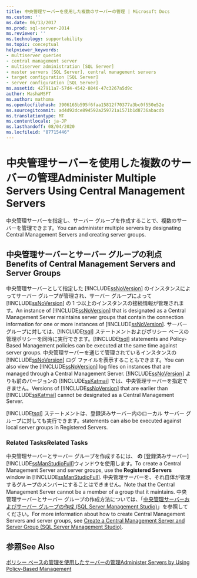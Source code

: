 ```yaml
---
title: 中央管理サーバーを使用した複数のサーバーの管理 | Microsoft Docs
ms.custom: ''
ms.date: 06/13/2017
ms.prod: sql-server-2014
ms.reviewer: ''
ms.technology: supportability
ms.topic: conceptual
helpviewer_keywords:
- multiserver queries
- central management server
- multiserver administration [SQL Server]
- master servers [SQL Server], central management servers
- target configuration [SQL Server]
- server configuration [SQL Server]
ms.assetid: 427911a7-57d4-4542-8846-47c3267a5d9c
author: MashaMSFT
ms.author: mathoma
ms.openlocfilehash: 3906165b595f6faa15812f70377a3bc0f550e52e
ms.sourcegitcommit: ad4d92dce894592a259721a1571b1d8736abacdb
ms.translationtype: MT
ms.contentlocale: ja-JP
ms.lasthandoff: 08/04/2020
ms.locfileid: "87715446"
---
```

# <a name="administer-multiple-servers-using-central-management-servers"></a><span data-ttu-id="fd992-102">中央管理サーバーを使用した複数のサーバーの管理</span><span class="sxs-lookup"><span data-stu-id="fd992-102">Administer Multiple Servers Using Central Management Servers</span></span>
  <span data-ttu-id="fd992-103">中央管理サーバーを指定し、サーバー グループを作成することで、複数のサーバーを管理できます。</span><span class="sxs-lookup"><span data-stu-id="fd992-103">You can administer multiple servers by designating Central Management Servers and creating server groups.</span></span>  
  
## <a name="benefits-of-central-management-servers-and-server-groups"></a><span data-ttu-id="fd992-104">中央管理サーバーとサーバー グループの利点</span><span class="sxs-lookup"><span data-stu-id="fd992-104">Benefits of Central Management Servers and Server Groups</span></span>  
 <span data-ttu-id="fd992-105">中央管理サーバーとして指定した [!INCLUDE[ssNoVersion](../includes/ssnoversion-md.md)] のインスタンスによってサーバー グループが管理され、サーバー グループによって [!INCLUDE[ssNoVersion](../includes/ssnoversion-md.md)] の 1 つ以上のインスタンスの接続情報が管理されます。</span><span class="sxs-lookup"><span data-stu-id="fd992-105">An instance of [!INCLUDE[ssNoVersion](../includes/ssnoversion-md.md)] that is designated as a Central Management Server maintains server groups that contain the connection information for one or more instances of [!INCLUDE[ssNoVersion](../includes/ssnoversion-md.md)].</span></span> <span data-ttu-id="fd992-106">サーバー グループに対しては、[!INCLUDE[tsql](../includes/tsql-md.md)] ステートメントおよびポリシー ベースの管理ポリシーを同時に実行できます。</span><span class="sxs-lookup"><span data-stu-id="fd992-106">[!INCLUDE[tsql](../includes/tsql-md.md)] statements and Policy-Based Management policies can be executed at the same time against server groups.</span></span> <span data-ttu-id="fd992-107">中央管理サーバーを通じて管理されているインスタンスの [!INCLUDE[ssNoVersion](../includes/ssnoversion-md.md)] ログ ファイルを表示することもできます。</span><span class="sxs-lookup"><span data-stu-id="fd992-107">You can also view the [!INCLUDE[ssNoVersion](../includes/ssnoversion-md.md)] log files on instances that are managed through a Central Management Server.</span></span> <span data-ttu-id="fd992-108">[!INCLUDE[ssNoVersion](../includes/ssnoversion-md.md)] よりも前のバージョンの [!INCLUDE[ssKatmai](../includes/sskatmai-md.md)] では、中央管理サーバーを指定できません。</span><span class="sxs-lookup"><span data-stu-id="fd992-108">Versions of [!INCLUDE[ssNoVersion](../includes/ssnoversion-md.md)] that are earlier than [!INCLUDE[ssKatmai](../includes/sskatmai-md.md)] cannot be designated as a Central Management Server.</span></span>  
  
 [!INCLUDE[tsql](../includes/tsql-md.md)] <span data-ttu-id="fd992-109">ステートメントは、登録済みサーバー内のローカル サーバー グループに対しても実行できます。</span><span class="sxs-lookup"><span data-stu-id="fd992-109">statements can also be executed against local server groups in Registered Servers.</span></span>  
  
### <a name="related-tasks"></a><span data-ttu-id="fd992-110">Related Tasks</span><span class="sxs-lookup"><span data-stu-id="fd992-110">Related Tasks</span></span>  
 <span data-ttu-id="fd992-111">中央管理サーバーとサーバー グループを作成するには、 **の** [登録済みサーバー] [!INCLUDE[ssManStudioFull](../includes/ssmanstudiofull-md.md)]ウィンドウを使用します。</span><span class="sxs-lookup"><span data-stu-id="fd992-111">To create a Central Management Server and server groups, use the **Registered Servers** window in [!INCLUDE[ssManStudioFull](../includes/ssmanstudiofull-md.md)].</span></span> <span data-ttu-id="fd992-112">中央管理サーバーを、それ自体が管理するグループのメンバーにすることはできません。</span><span class="sxs-lookup"><span data-stu-id="fd992-112">Note that the Central Management Server cannot be a member of a group that it maintains.</span></span> <span data-ttu-id="fd992-113">中央管理サーバーとサーバー グループの作成方法については、「[中央管理サーバーおよびサーバー グループの作成 &#40;SQL Server Management Studio&#41;](../ssms/register-servers/create-a-central-management-server-and-server-group.md)」を参照してください。</span><span class="sxs-lookup"><span data-stu-id="fd992-113">For more information about how to create Central Management Servers and server groups, see [Create a Central Management Server and Server Group &#40;SQL Server Management Studio&#41;](../ssms/register-servers/create-a-central-management-server-and-server-group.md).</span></span>  
  
## <a name="see-also"></a><span data-ttu-id="fd992-114">参照</span><span class="sxs-lookup"><span data-stu-id="fd992-114">See Also</span></span>  
 [<span data-ttu-id="fd992-115">ポリシー ベースの管理を使用したサーバーの管理</span><span class="sxs-lookup"><span data-stu-id="fd992-115">Administer Servers by Using Policy-Based Management</span></span>](policy-based-management/administer-servers-by-using-policy-based-management.md)  
  
  
